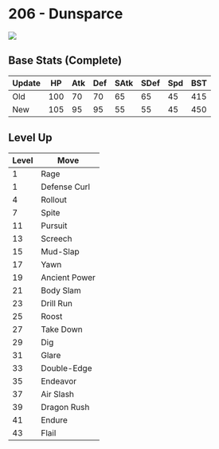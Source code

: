 # 206 - Dunsparce
![][206]

## Base Stats (Complete)

Update | HP | Atk | Def | SAtk | SDef | Spd | BST
---    | ---| --- | --- | ---  | ---  | --- | ---
Old    | 100 |  70 |  70 |  65  |  65  |  45  |  415
New    | 105 |  95 |  95 |  55  |  55  |  45  |  450

## Level Up

Level | Move
---   | ---
  1   | Rage
  1   | Defense Curl
  4   | Rollout
  7   | Spite
 11   | Pursuit
 13   | Screech
 15   | Mud-Slap
 17   | Yawn
 19   | Ancient Power
 21   | Body Slam
 23   | Drill Run
 25   | Roost
 27   | Take Down
 29   | Dig
 31   | Glare
 33   | Double-Edge
 35   | Endeavor
 37   | Air Slash
 39   | Dragon Rush
 41   | Endure
 43   | Flail



[206]: /img/pokemon/206.png
